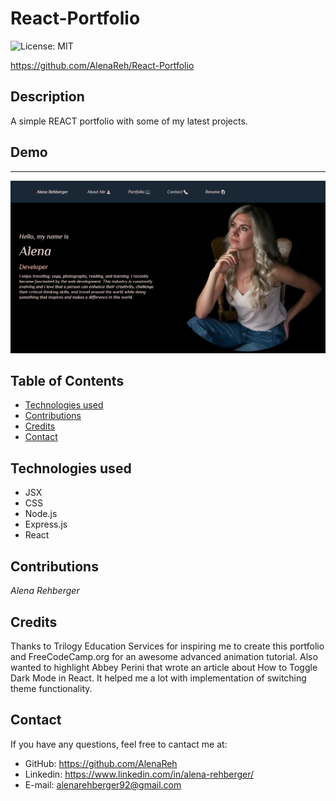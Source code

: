# React-Portfolio
![License: MIT](https://img.shields.io/badge/License-MIT-yellow.svg)

https://github.com/AlenaReh/React-Portfolio

## Description 
A simple REACT portfolio with some of my latest projects.

## Demo 

***

![demo_still](./portfolio/src/Assets/images/demo.png)

## Table of Contents
* [Technologies used](#technologies-used)
* [Contributions](#Contributions)
* [Credits](#Credits)
* [Contact](#Contact)

## Technologies used

  - JSX
  - CSS
  - Node.js
  - Express.js
  - React


## Contributions
  *Alena Rehberger*

## Credits
  Thanks to Trilogy Education Services for inspiring me to create this portfolio and FreeCodeCamp.org for an awesome advanced animation tutorial. Also wanted to highlight Abbey Perini that wrote an article about How to Toggle Dark Mode in React. It helped me a lot with implementation of switching theme functionality. 


## Contact
  If you have any questions, feel free to cantact me at: 
  * GitHub: https://github.com/AlenaReh
  * Linkedin: https://www.linkedin.com/in/alena-rehberger/
  * E-mail: alenarehberger92@gmail.com